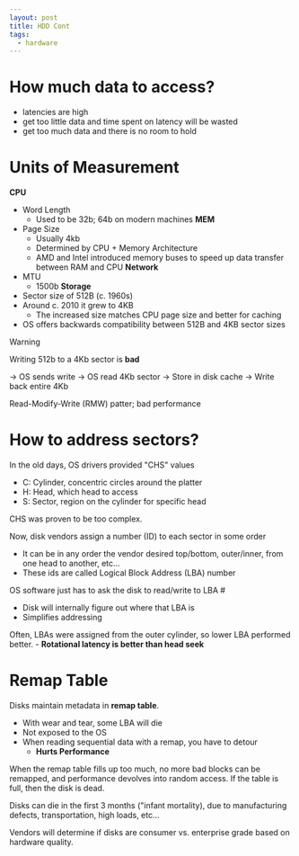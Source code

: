 ```yaml
---
layout: post
title: HDD Cont
tags:
  - hardware
---
```

# How much data to access?
- latencies are high
- get too little data and time spent on latency will be wasted
- get too much data and there is no room to hold

# Units of Measurement

**CPU**
- Word Length
	- Used to be 32b; 64b on modern machines
**MEM**
 - Page Size
	 - Usually 4kb
	 - Determined by CPU + Memory Architecture 
	 - AMD and Intel introduced memory buses to speed up data transfer between RAM and CPU
**Network**
- MTU
	- 1500b
**Storage**
- Sector size of 512B (c. 1960s)
- Around c. 2010 it grew to 4KB
	- The increased size matches CPU page size and better for caching
- OS offers backwards compatibility between 512B and 4KB sector sizes

>[!warning]
> Writing 512b to a 4Kb sector is **bad**
> 
> -> OS sends write
> -> OS read 4Kb sector
> -> Store in disk cache
> -> Write back entire 4Kb
> 
> Read-Modify-Write (RMW) patter; bad performance

# How to address sectors?

In the old days, OS drivers provided "CHS" values
- C: Cylinder, concentric circles around the platter
- H: Head, which head to access
- S: Sector, region on the cylinder for specific head

CHS was proven to be too complex.

Now, disk vendors assign a number (ID) to each sector in some order
- It can be in any order the vendor desired top/bottom, outer/inner, from one head to another, etc...
- These ids are called Logical Block Address (LBA) number

OS software just has to ask the disk to read/write to LBA # 
- Disk will internally figure out where that LBA is
- Simplifies addressing

Often, LBAs were assigned from the outer cylinder, so lower LBA performed better.
	- **Rotational latency is better than head seek**


# Remap Table

Disks maintain metadata in **remap table**.
- With wear and tear, some LBA will die
- Not exposed to the OS
- When reading sequential data with a remap, you have to detour
	- **Hurts Performance**

When the remap table fills up too much, no more bad blocks can be remapped, and performance devolves into random access. If the table is full, then the disk is dead.

Disks can die in the first 3 months ("infant mortality), due to manufacturing defects, transportation, high loads, etc...

Vendors will determine if disks are consumer vs. enterprise grade based on hardware quality.